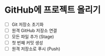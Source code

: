 # GitHub에 프로젝트 올리기

- [ ] Git 저장소 초기화
- [ ] 원격 GitHub 저장소 연결
- [ ] 모든 파일 추가 (Stage)
- [ ] 첫 번째 커밋 생성
- [ ] 원격 저장소로 푸시 (Push)
